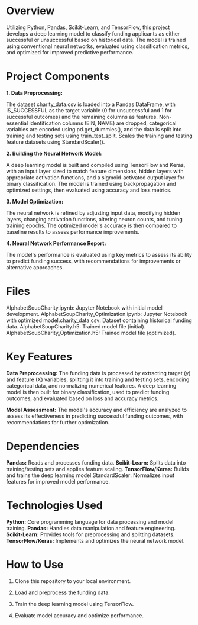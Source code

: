 # Overview

Utilizing Python, Pandas, Scikit-Learn, and TensorFlow, this project develops a deep learning model to classify funding applicants as either successful or unsuccessful based on historical data. The model is trained using conventional neural networks, evaluated using classification metrics, and optimized for improved predictive performance.

# Project Components

__1. Data Preprocessing:__

The dataset charity_data.csv is loaded into a Pandas DataFrame, with IS_SUCCESSFUL as the target variable (0 for unsuccessful and 1 for successful outcomes) and the remaining columns as features. Non-essential identification columns (EIN, NAME) are dropped, categorical variables are encoded using pd.get_dummies(), and the data is split into training and testing sets using train_test_split.
Scales the training and testing feature datasets using StandardScaler().

__2. Building the Neural Network Model:__

A deep learning model is built and compiled using TensorFlow and Keras, with an input layer sized to match feature dimensions, hidden layers with appropriate activation functions, and a sigmoid-activated output layer for binary classification. The model is trained using backpropagation and optimized settings, then evaluated using accuracy and loss metrics.

__3. Model Optimization:__

The neural network is refined by adjusting input data, modifying hidden layers, changing activation functions, altering neuron counts, and tuning training epochs. The optimized model's accuracy is then compared to baseline results to assess performance improvements.

__4. Neural Network Performance Report:__

The model's performance is evaluated using key metrics to assess its ability to predict funding success, with recommendations for improvements or alternative approaches.

# Files

AlphabetSoupCharity.ipynb: Jupyter Notebook with initial model development.
AlphabetSoupCharity_Optimization.ipynb: Jupyter Notebook with optimized 
model.charity_data.csv: Dataset containing historical funding data.
AlphabetSoupCharity.h5: Trained model file (initial).
AlphabetSoupCharity_Optimization.h5: Trained model file (optimized).

# Key Features

__Data Preprocessing:__ The funding data is processed by extracting target (y) and feature (X) variables, splitting it into training and testing sets, encoding categorical data, and normalizing numerical features. A deep learning model is then built for binary classification, used to predict funding outcomes, and evaluated based on loss and accuracy metrics.

__Model Assessment:__ The model's accuracy and efficiency are analyzed to assess its effectiveness in predicting successful funding outcomes, with recommendations for further optimization.

# Dependencies

__Pandas:__ Reads and processes funding data.
__Scikit-Learn:__ Splits data into training/testing sets and applies feature scaling.
__TensorFlow/Keras:__ Builds and trains the deep learning model.StandardScaler: Normalizes input features for improved model performance.

# Technologies Used

__Python:__ Core programming language for data processing and model training.
__Pandas:__ Handles data manipulation and feature engineering.
__Scikit-Learn:__ Provides tools for preprocessing and splitting datasets.
__TensorFlow/Keras:__ Implements and optimizes the neural network model.

# How to Use

1. Clone this repository to your local environment.

2. Load and preprocess the funding data.

3. Train the deep learning model using TensorFlow.

4. Evaluate model accuracy and optimize performance.

<!--Mod 21-->
